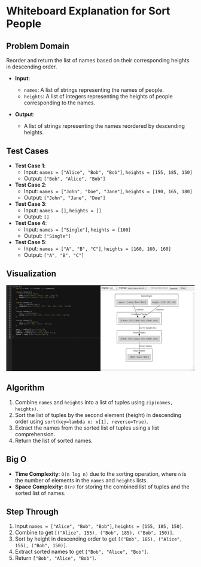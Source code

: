 # Whiteboard Explanation for Sort People

## Problem Domain
Reorder and return the list of names based on their corresponding heights in descending order.

- **Input**:
  - `names`: A list of strings representing the names of people.
  - `heights`: A list of integers representing the heights of people corresponding to the names.

- **Output**:
  - A list of strings representing the names reordered by descending heights.

## Test Cases
- **Test Case 1**:
  - Input: `names = ["Alice", "Bob", "Bob"]`, `heights = [155, 185, 150]`
  - Output: `["Bob", "Alice", "Bob"]`
- **Test Case 2**:
  - Input: `names = ["John", "Doe", "Jane"]`, `heights = [190, 165, 180]`
  - Output: `["John", "Jane", "Doe"]`
- **Test Case 3**:
  - Input: `names = []`, `heights = []`
  - Output: `[]`
- **Test Case 4**:
  - Input: `names = ["Single"]`, `heights = [100]`
  - Output: `["Single"]`
- **Test Case 5**:
  - Input: `names = ["A", "B", "C"]`, `heights = [160, 160, 160]`
  - Output: `["A", "B", "C"]`

## Visualization

![alt text](hasCha4.png)

## Algorithm
1. Combine `names` and `heights` into a list of tuples using `zip(names, heights)`.
2. Sort the list of tuples by the second element (height) in descending order using `sort(key=lambda x: x[1], reverse=True)`.
3. Extract the names from the sorted list of tuples using a list comprehension.
4. Return the list of sorted names.

## Big O
- **Time Complexity**: `O(n log n)` due to the sorting operation, where `n` is the number of elements in the `names` and `heights` lists.
- **Space Complexity**: `O(n)` for storing the combined list of tuples and the sorted list of names.

## Step Through
1. Input `names = ["Alice", "Bob", "Bob"]`, `heights = [155, 185, 150]`.
2. Combine to get `[("Alice", 155), ("Bob", 185), ("Bob", 150)]`.
3. Sort by height in descending order to get `[("Bob", 185), ("Alice", 155), ("Bob", 150)]`.
4. Extract sorted names to get `["Bob", "Alice", "Bob"]`.
5. Return `["Bob", "Alice", "Bob"]`.
